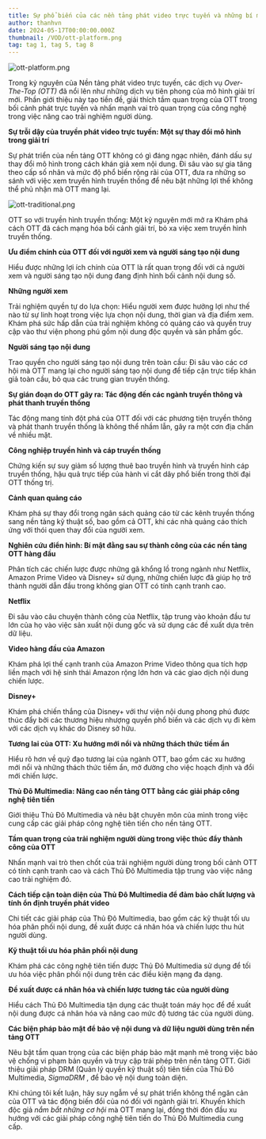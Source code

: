 ```yaml
---
title: Sự phổ biến của các nền tảng phát video trực tuyến và những bí mật đằng sau
author: thanhvn
date: 2024-05-17T00:00:00.000Z
thumbnail: /VOD/ott-platform.png
tag: tag 1, tag 5, tag 8
---
```


![ott-platform.png](/VOD/ott-platform.png)

Trong kỷ nguyên của Nền tảng phát video trực tuyến, các dịch vụ _Over-The-Top (OTT)_ đã nổi lên như những dịch vụ tiên phong của mô hình giải trí mới. Phần giới thiệu này tạo tiền đề, giải thích tầm quan trọng của OTT trong bối cảnh phát trực tuyến và nhấn mạnh vai trò quan trọng của công nghệ trong việc nâng cao trải nghiệm người dùng.

**Sự trỗi dậy của truyền phát video trực tuyến: Một sự thay đổi mô hình trong giải trí**

Sự phát triển của nền tảng OTT không có gì đáng ngạc nhiên, đánh dấu sự thay đổi mô hình trong cách khán giả xem nội dung. Đi sâu vào sự gia tăng theo cấp số nhân và mức độ phổ biến rộng rãi của OTT, đưa ra những so sánh với việc xem truyền hình truyền thống để nêu bật những lợi thế không thể phủ nhận mà OTT mang lại.

![ott-traditional.png](/VOD/ott-traditional.png)

OTT so với truyền hình truyền thống: Một kỷ nguyên mới mở ra Khám phá cách OTT đã cách mạng hóa bối cảnh giải trí, bỏ xa việc xem truyền hình truyền thống.

**Ưu điểm chính của OTT đối với người xem và người sáng tạo nội dung**

Hiểu được những lợi ích chính của OTT là rất quan trọng đối với cả người xem và người sáng tạo nội dung đang định hình bối cảnh nội dung số.

**Những người xem**

Trải nghiệm quyền tự do lựa chọn: Hiểu người xem được hưởng lợi như thế nào từ sự linh hoạt trong việc lựa chọn nội dung, thời gian và địa điểm xem. Khám phá sức hấp dẫn của trải nghiệm không có quảng cáo và quyền truy cập vào thư viện phong phú gồm nội dung độc quyền và sản phẩm gốc.

**Người sáng tạo nội dung**

Trao quyền cho người sáng tạo nội dung trên toàn cầu: Đi sâu vào các cơ hội mà OTT mang lại cho người sáng tạo nội dung để tiếp cận trực tiếp khán giả toàn cầu, bỏ qua các trung gian truyền thống.

**Sự gián đoạn do OTT gây ra: Tác động đến các ngành truyền thông và phát thanh truyền thống**

Tác động mang tính đột phá của OTT đối với các phương tiện truyền thông và phát thanh truyền thống là không thể nhầm lẫn, gây ra một cơn địa chấn về nhiều mặt.

**Công nghiệp truyền hình và cáp truyền thống**

Chứng kiến ​​sự suy giảm số lượng thuê bao truyền hình và truyền hình cáp truyền thống, hậu quả trực tiếp của hành vi cắt dây phổ biến trong thời đại OTT thống trị.

**Cảnh quan quảng cáo**

Khám phá sự thay đổi trong ngân sách quảng cáo từ các kênh truyền thống sang nền tảng kỹ thuật số, bao gồm cả OTT, khi các nhà quảng cáo thích ứng với thói quen thay đổi của người xem.

**Nghiên cứu điển hình: Bí mật đằng sau sự thành công của các nền tảng OTT hàng đầu**

Phân tích các chiến lược được những gã khổng lồ trong ngành như Netflix, Amazon Prime Video và Disney+ sử dụng, những chiến lược đã giúp họ trở thành người dẫn đầu trong không gian OTT có tính cạnh tranh cao.

**Netflix**

Đi sâu vào câu chuyện thành công của Netflix, tập trung vào khoản đầu tư lớn của họ vào việc sản xuất nội dung gốc và sử dụng các đề xuất dựa trên dữ liệu.

**Video hàng đầu của Amazon**

Khám phá lợi thế cạnh tranh của Amazon Prime Video thông qua tích hợp liền mạch với hệ sinh thái Amazon rộng lớn hơn và các giao dịch nội dung chiến lược.

**Disney+**

Khám phá chiến thắng của Disney+ với thư viện nội dung phong phú được thúc đẩy bởi các thương hiệu nhượng quyền phổ biến và các dịch vụ đi kèm với các dịch vụ khác do Disney sở hữu.

**Tương lai của OTT: Xu hướng mới nổi và những thách thức tiềm ẩn**

Hiểu rõ hơn về quỹ đạo tương lai của ngành OTT, bao gồm các xu hướng mới nổi và những thách thức tiềm ẩn, mở đường cho việc hoạch định và đổi mới chiến lược.

**Thủ Đô Multimedia: Nâng cao nền tảng OTT bằng các giải pháp công nghệ tiên tiến**

Giới thiệu Thủ Đô Multimedia và nêu bật chuyên môn của mình trong việc cung cấp các giải pháp công nghệ tiên tiến cho nền tảng OTT.

**Tầm quan trọng của trải nghiệm người dùng trong việc thúc đẩy thành công của OTT**

Nhấn mạnh vai trò then chốt của trải nghiệm người dùng trong bối cảnh OTT có tính cạnh tranh cao và cách Thủ Đô Multimedia tập trung vào việc nâng cao trải nghiệm đó.

**Cách tiếp cận toàn diện của Thủ Đô Multimedia để đảm bảo chất lượng và tính ổn định truyền phát video**

Chi tiết các giải pháp của Thủ Đô Multimedia, bao gồm các kỹ thuật tối ưu hóa phân phối nội dung, đề xuất được cá nhân hóa và chiến lược thu hút người dùng.

**Kỹ thuật tối ưu hóa phân phối nội dung**

Khám phá các công nghệ tiên tiến được Thủ Đô Multimedia sử dụng để tối ưu hóa việc phân phối nội dung trên các điều kiện mạng đa dạng.

**Đề xuất được cá nhân hóa và chiến lược tương tác của người dùng**

Hiểu cách Thủ Đô Multimedia tận dụng các thuật toán máy học để đề xuất nội dung được cá nhân hóa và nâng cao mức độ tương tác của người dùng.

**Các biện pháp bảo mật để bảo vệ nội dung và dữ liệu người dùng trên nền tảng OTT**

Nêu bật tầm quan trọng của các biện pháp bảo mật mạnh mẽ trong việc bảo vệ chống vi phạm bản quyền và truy cập trái phép trên nền tảng OTT. Giới thiệu giải pháp DRM (Quản lý quyền kỹ thuật số) tiên tiến của Thủ Đô Multimedia, _SigmaDRM_ , để bảo vệ nội dung toàn diện.

Khi chúng tôi kết luận, hãy suy ngẫm về sự phát triển không thể ngăn cản của OTT và tác động biến đổi của nó đối với ngành giải trí. Khuyến khích độc giả _nắm bắt những cơ hội_ mà OTT mang lại, đồng thời đón đầu xu hướng với các giải pháp công nghệ tiên tiến do Thủ Đô Multimedia cung cấp.
